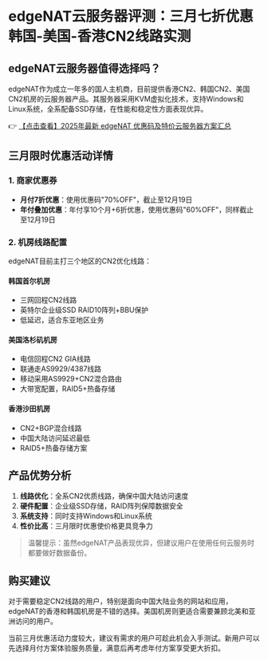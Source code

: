 # edgeNAT云服务器评测：三月七折优惠 韩国-美国-香港CN2线路实测

## edgeNAT云服务器值得选择吗？

edgeNAT作为成立一年多的国人主机商，目前提供香港CN2、韩国CN2、美国CN2机房的云服务器产品。其服务器采用KVM虚拟化技术，支持Windows和Linux系统，全系配备SSD存储，在性能和稳定性方面表现优异。

👉 [【点击查看】2025年最新 edgeNAT 优惠码及特价云服务器方案汇总](https://bit.ly/edgenat)

## 三月限时优惠活动详情

### 1. 商家优惠券
- **月付7折优惠**：使用优惠码"70%OFF"，截止至12月19日
- **年付叠加优惠**：年付享10个月+6折优惠，使用优惠码"60%OFF"，同样截止至12月19日

### 2. 机房线路配置
edgeNAT目前主打三个地区的CN2优化线路：

#### 韩国首尔机房
- 三网回程CN2线路
- 英特尔企业级SSD RAID10阵列+BBU保护
- 低延迟，适合东亚地区业务

#### 美国洛杉矶机房
- 电信回程CN2 GIA线路
- 联通走AS9929/4387线路
- 移动采用AS9929+CN2混合路由
- 大带宽配置，RAID5+热备存储

#### 香港沙田机房
- CN2+BGP混合线路
- 中国大陆访问延迟最低
- RAID5+热备存储方案

## 产品优势分析

1. **线路优化**：全系CN2优质线路，确保中国大陆访问速度
2. **硬件配置**：企业级SSD存储，RAID阵列保障数据安全
3. **系统支持**：同时支持Windows和Linux系统
4. **性价比高**：三月限时优惠使价格更具竞争力

> 温馨提示：虽然edgeNAT产品表现优异，但建议用户在使用任何云服务时都要做好数据备份。

## 购买建议

对于需要稳定CN2线路的用户，特别是面向中国大陆业务的网站和应用，edgeNAT的香港和韩国机房是不错的选择。美国机房则更适合需要兼顾北美和亚洲访问的用户。

当前三月优惠活动力度较大，建议有需求的用户可趁此机会入手测试。新用户可以先选择月付方案体验服务质量，满意后再考虑年付方案享受更大折扣。